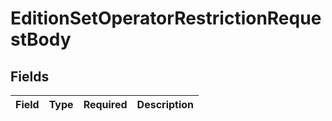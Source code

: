 # EditionSetOperatorRestrictionRequestBody


## Fields

| Field       | Type        | Required    | Description |
| ----------- | ----------- | ----------- | ----------- |